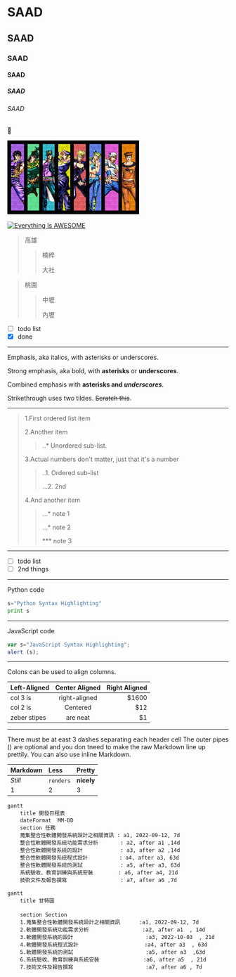 # SAAD
## SAAD
### SAAD
#### SAAD
##### SAAD
###### SAAD

:slightly_smiling_face:

![JOJO](jojo.jpg "JOJO")

[![Everything Is AWESOME](https://img.youtube.com/vi/StTqXEQ2l-Y/0.jpg)](https://www.youtube.com/watch?v=StTqXEQ2l-Y "Everything Is AWESOME")


>高雄
>>楠梓
>>
>>大社

>桃園
>>中壢
>>
>>內壢

- [ ] todo list
- [x] done

---

Emphasis, aka italics, with asterisks or underscores.

Strong emphasis, aka bold, with **asterisks** or **underscores**.

Combined emphasis with **asterisks and *underscores***.

Strikethrough uses two tildes. ~~Scratch this~~.


---

>1.First ordered list item
>
>2.Another item
>>  ..* Unordered sub-list.
>>  
>3.Actual numbers don't matter, just that it's a number
>>  ..1. Ordered sub-list
>>  
>> ...2. 2nd
>> 
>4.And another item
>>  ...* note 1 
>>  
>>  ...* note 2
>>  
>>  *** note 3

---

- [ ] todo list
- [ ] 2nd things

---

Python code
```python
s="Python Syntax Highlighting"
print s
```
---

JavaScript code
```js
var s="JavaScript Syntax Highlighting";
alert (s);
```

---

Colons can be used to align columns.

|Left-Aligned|Center Aligned|Right Aligned|
|:-----------|:------------:|-----------:|
|col 3 is|right-aligned|$1600|
|col 2 is|Centered|$12|
|zeber stipes|are neat|$1|


---
There must be at east 3 dashes separating each header cell
The outer pipes () are optional and you don tneed to make the
raw Markdown line up prettily. You can also use inline Markdown.


|Markdown|Less|Pretty|
|:-------|:---|:--|
|*Still*|`renders`|**nicely**|
|1|2|3|



```mermaid
gantt
    title 開發日程表
    dateFormat  MM-DD
    section 任務
    蒐集整合性軟體開發系統設計之相關資訊 : a1, 2022-09-12, 7d
    整合性軟體開發系統功能需求分析       : a2, after a1 ,14d
    整合性軟體開發系統的設計            : a3, after a2 ,14d
    整合性軟體開發系統程式設計          : a4, after a3, 63d
    整合性軟體開發系統的測試            : a5, after a3, 63d
    系統驗收、教育訓練與系統安裝        : a6, after a4, 21d
    技術文件及報告撰寫                 : a7, after a6 ,7d
```

```mermaid
gantt
    title 甘特圖

    section Section
    1.蒐集整合性軟體開發系統設計之相關資訊      :a1, 2022-09-12, 7d
    2.軟體開發系統功能需求分析                 :a2, after a1  , 14d
    3.軟體開發系統的設計                       :a3, 2022-10-03  , 21d
    4.軟體開發系統程式設計                     :a4, after a3  , 63d
    5.軟體開發系統的測試                       :a5, after a3  ,63d
    6.系統驗收、教育訓練與系統安裝              :a6, after a5  , 21d
    7.技術文件及報告撰寫                       :a7, after a6 , 7d

```


















